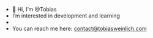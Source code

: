 - 👋 Hi, I’m @Tobias
- I’m interested in development and learning
- 
- You can reach me here: contact@tobiasweinlich.com
